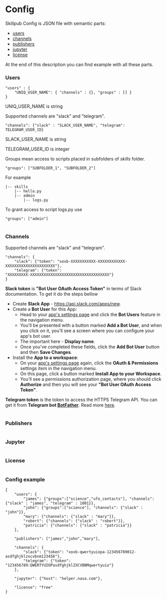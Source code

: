 # Config

Skillpub Config is JSON file with semantic parts:

 - [users](https://github.com/skillpub/collaboration/blob/master/docs/config.md#users)
 - [channels](https://github.com/skillpub/collaboration/blob/master/docs/config.md#channels)
 - [publishers](https://github.com/skillpub/collaboration/blob/master/docs/config.md#publishers)
 - [jupyter](https://github.com/skillpub/collaboration/blob/master/docs/config.md#jupyter)
 - [license](https://github.com/skillpub/collaboration/blob/master/docs/config.md#license)

At the end of this description you can find example with all these parts.

### Users

```
"users" : {
    "UNIQ_USER_NAME": { "channels" : {}, "groups" : [] }
}
```

UNIQ_USER_NAME is string

Supported channels are "slack" and "telegram".

```
"channels": {"slack" : "SLACK_USER_NAME", "telegram": TELEGRAM_USER_ID}
```

SLACK_USER_NAME is string

TELEGRAM_USER_ID is integer

Groups mean access to scripts placed in subfolders of *skills* folder.

```
"groups": ["SUBFOLDER_1", "SUBFOLDER_2"]
```

For example

```
|-- skills
    |-- hello.py
    |-- admin
        |-- logs.py
```

To grant access to script logs.py use

```
"groups": ["admin"]
```

# 

### Channels

Supported channels are "slack" and "telegram".

```
"channels": {
    "slack": {"token": "xoxb-XXXXXXXXXXX-XXXXXXXXXXXX-XXXXXXXXXXXXXXXXXXXXXX"},
    "telegram": {"token": "XXXXXXXXX:XXXXXXXXXXXXXXXXXXXXXXXXXXXXXXXXXXX"}
}
```

**Slack token** is **"Bot User OAuth Access Token"** in terms of Slack documentation. To get it do the steps bellow

- Create **Slack App** - https://api.slack.com/apps/new. 
- Create a **Bot User** for this App:
  - Head to your [app's settings page](https://api.slack.com/apps) and click the **Bot Users** feature in the navigation menu.
  - You'll be presented with a button marked **Add a Bot User**, and when you click on it, you'll see a screen where you can configure your app's bot user.
  - The important here - **Display name**.
  - Once you've completed these fields, click the **Add Bot User** button and then **Save Changes**.
- Install the **App to a workspace**:
  - On your [app's settings page](https://api.slack.com/apps) again, click the **OAuth & Permissions** settings item in the navigation menu.
  - On this page, click a button marked **Install App to your Workspace**.
  - You'll see a permissions authorization page, where you should click **Authorize** and then you will see your **"Bot User OAuth Access Token"**.

**Telegram token** is the token to access the HTTPS Telegram API. 
You can get it from **Telegram bot [BotFather](https://telegram.me/botfather)**. Read more [here](https://core.telegram.org/bots).

#

### Publishers

#

### Jupyter

#

### License

#

### Config example

```
{
    "users": {
        "james": {"groups":["science","ufo_contacts"], "channels": {"slack" : "james", "telegram" : 1001}},
        "john": {"groups":["science"], "channels": {"slack" : "john"}},
        "mary": {"channels": {"slack" : "mary"}},
        "robert": {"channels": {"slack" : "robert"}},
        "patricia": {"channels": {"slack" : "patricia"}}
    },

    "publishers": ["james","john","mary"],

    "channels": {
        "slack": {"token": "xoxb-qwertyuiopa-123456789012-asdfghjklzxcvbnm123456"},
        "telegram": {"token": "123456789:QWERTYUIOPasdfghjklZXCVBNMqwertyuio"}
    },
    
    "jupyter": {"host": "helper.nasa.com"},

    "license": "free"
}
```
